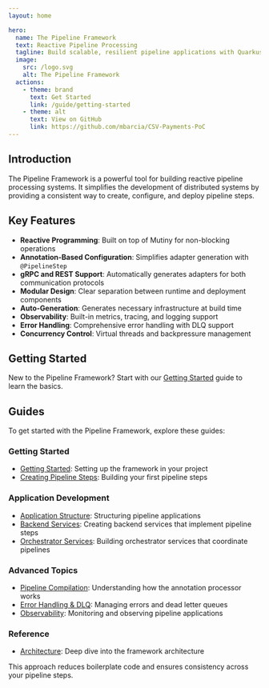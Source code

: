 ```yaml
---
layout: home

hero:
  name: The Pipeline Framework
  text: Reactive Pipeline Processing
  tagline: Build scalable, resilient pipeline applications with Quarkus and Mutiny
  image:
    src: /logo.svg
    alt: The Pipeline Framework
  actions:
    - theme: brand
      text: Get Started
      link: /guide/getting-started
    - theme: alt
      text: View on GitHub
      link: https://github.com/mbarcia/CSV-Payments-PoC
---
```


<HeroSection
  :primaryCta="{ text: 'Get Started', href: '/guide/getting-started' }"
  :secondaryCta="{ text: 'View Source', href: 'https://github.com/mbarcia/CSV-Payments-PoC' }"
  :features="[
    {
      title: 'Reactive by Design',
      description: 'Built on Mutiny for non-blocking, high-performance applications'
    },
    {
      title: 'Annotation Driven',
      description: 'Simple annotations generate complex infrastructure automatically'
    },
    {
      title: 'Observability First',
      description: 'Built-in metrics, tracing, and logging support'
    },
    {
      title: 'Resilient by Default',
      description: 'Comprehensive error handling with dead letter queues'
    }
  ]"
/>

## Introduction

The Pipeline Framework is a powerful tool for building reactive pipeline processing systems. It simplifies the development of distributed systems by providing a consistent way to create, configure, and deploy pipeline steps.

## Key Features

- **Reactive Programming**: Built on top of Mutiny for non-blocking operations
- **Annotation-Based Configuration**: Simplifies adapter generation with `@PipelineStep`
- **gRPC and REST Support**: Automatically generates adapters for both communication protocols
- **Modular Design**: Clear separation between runtime and deployment components
- **Auto-Generation**: Generates necessary infrastructure at build time
- **Observability**: Built-in metrics, tracing, and logging support
- **Error Handling**: Comprehensive error handling with DLQ support
- **Concurrency Control**: Virtual threads and backpressure management

## Getting Started

New to the Pipeline Framework? Start with our [Getting Started](/guide/getting-started) guide to learn the basics.

## Guides

To get started with the Pipeline Framework, explore these guides:

### Getting Started
- [Getting Started](/guide/getting-started.html): Setting up the framework in your project
- [Creating Pipeline Steps](/guide/creating-steps.html): Building your first pipeline steps

### Application Development
- [Application Structure](/guide/application-structure.html): Structuring pipeline applications
- [Backend Services](/guide/backend-services.html): Creating backend services that implement pipeline steps
- [Orchestrator Services](/guide/orchestrator-services.html): Building orchestrator services that coordinate pipelines

### Advanced Topics
- [Pipeline Compilation](/guide/pipeline-compilation.html): Understanding how the annotation processor works
- [Error Handling & DLQ](/guide/error-handling.html): Managing errors and dead letter queues
- [Observability](/guide/observability.html): Monitoring and observing pipeline applications

### Reference
- [Architecture](/reference/architecture.html): Deep dive into the framework architecture

This approach reduces boilerplate code and ensures consistency across your pipeline steps.